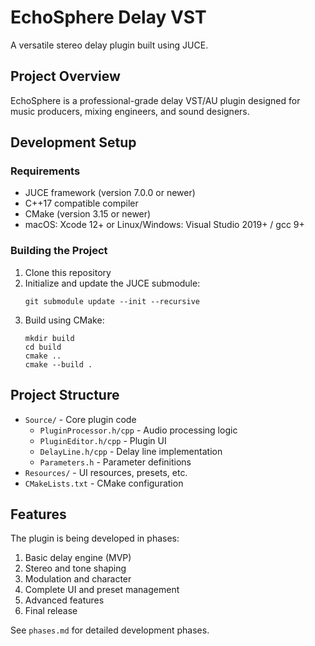 # EchoSphere Delay VST

A versatile stereo delay plugin built using JUCE.

## Project Overview
EchoSphere is a professional-grade delay VST/AU plugin designed for music producers, mixing engineers, and sound designers.

## Development Setup

### Requirements
- JUCE framework (version 7.0.0 or newer)
- C++17 compatible compiler
- CMake (version 3.15 or newer)
- macOS: Xcode 12+ or Linux/Windows: Visual Studio 2019+ / gcc 9+

### Building the Project
1. Clone this repository
2. Initialize and update the JUCE submodule:
   ```
   git submodule update --init --recursive
   ```
3. Build using CMake:
   ```
   mkdir build
   cd build
   cmake ..
   cmake --build .
   ```

## Project Structure
- `Source/` - Core plugin code
  - `PluginProcessor.h/cpp` - Audio processing logic
  - `PluginEditor.h/cpp` - Plugin UI
  - `DelayLine.h/cpp` - Delay line implementation
  - `Parameters.h` - Parameter definitions
- `Resources/` - UI resources, presets, etc.
- `CMakeLists.txt` - CMake configuration

## Features
The plugin is being developed in phases:
1. Basic delay engine (MVP)
2. Stereo and tone shaping
3. Modulation and character
4. Complete UI and preset management
5. Advanced features
6. Final release

See `phases.md` for detailed development phases. 